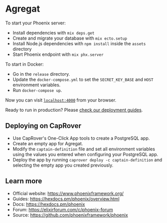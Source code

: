 # Agregat

To start your Phoenix server:

  * Install dependencies with `mix deps.get`
  * Create and migrate your database with `mix ecto.setup`
  * Install Node.js dependencies with `npm install` inside the `assets` directory
  * Start Phoenix endpoint with `mix phx.server`
  
To start in Docker:

  * Go in the `release` directory.
  * Update the `docker-compose.yml` to set the `SECRET_KEY_BASE` and `HOST` environment variables.
  * Run `docker-compose up`.

Now you can visit [`localhost:4000`](http://localhost:4000) from your browser.

Ready to run in production? Please [check our deployment guides](https://hexdocs.pm/phoenix/deployment.html).

## Deploying on CapRover

* Use CapRover's One-Click App tools to create a PostgreSQL app.
* Create an empty app for Agregat.
* Modify the `captain-definition` file and set all environment variables using the values you entered when configuring your PostgreSQL app.
* Deploy the app by running `caprover deploy -c captain-definition` and selecting the empty app you created previously.

## Learn more

  * Official website: https://www.phoenixframework.org/
  * Guides: https://hexdocs.pm/phoenix/overview.html
  * Docs: https://hexdocs.pm/phoenix
  * Forum: https://elixirforum.com/c/phoenix-forum
  * Source: https://github.com/phoenixframework/phoenix
